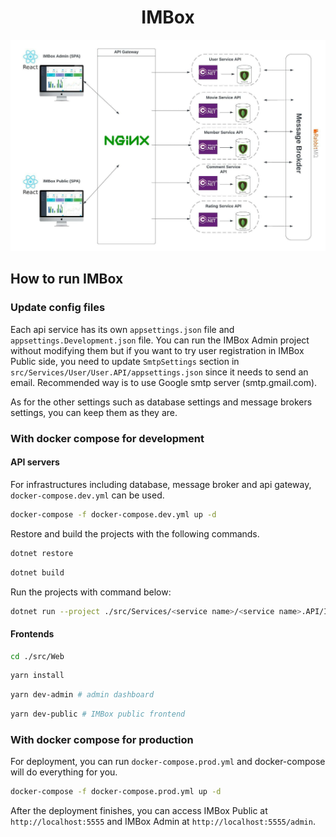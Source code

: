 <h1 align="center">IMBox</h1>

![IMBox-architecture.jpeg](readme-assets/IMBox-architecture.jpeg)

## How to run IMBox

### Update config files
Each api service has its own `appsettings.json` file and `appsettings.Development.json` file.
You can run the IMBox Admin project without modifying them but if you want to try user registration
in IMBox Public side, you need to update `SmtpSettings` section in `src/Services/User/User.API/appsettings.json` since it needs to send an email. Recommended way is to use Google smtp server (smtp.gmail.com).

As for the other settings such as database settings and message brokers settings, you can keep them as they are.


### With docker compose for development

#### API servers
For infrastructures including database, message broker and api gateway, `docker-compose.dev.yml` can be used.

```bash
docker-compose -f docker-compose.dev.yml up -d
```

Restore and build the projects with the following commands.

```bash
dotnet restore
```

```bash
dotnet build
```

Run the projects with command below:

```bash
dotnet run --project ./src/Services/<service name>/<service name>.API/IMBox.<service name>.API.csproj --no-build
```

#### Frontends

```bash
cd ./src/Web
```

```bash
yarn install
```

```bash
yarn dev-admin # admin dashboard
```

```bash
yarn dev-public # IMBox public frontend
```

### With docker compose for production

For deployment, you can run `docker-compose.prod.yml` and docker-compose will do everything for you.
```bash
docker-compose -f docker-compose.prod.yml up -d
```
After the deployment finishes, you can access IMBox Public at `http://localhost:5555` and IMBox Admin at `http://localhost:5555/admin`.